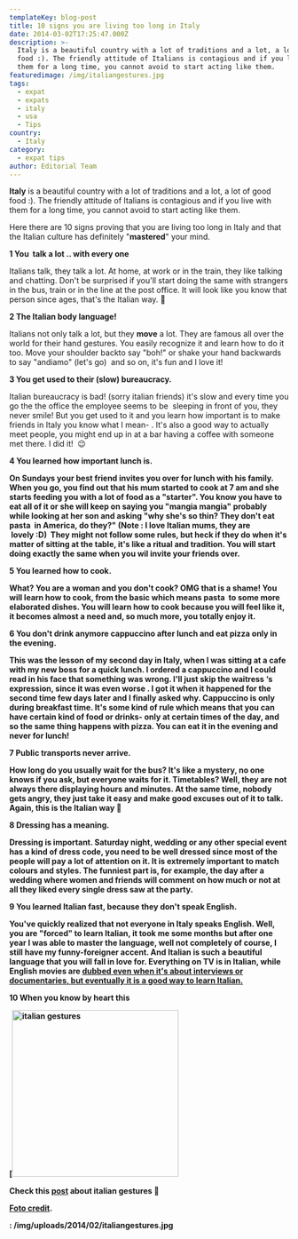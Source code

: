 ```yaml
---
templateKey: blog-post
title: 10 signs you are living too long in Italy
date: 2014-03-02T17:25:47.000Z
description: >-
  Italy is a beautiful country with a lot of traditions and a lot, a lot of good
  food :). The friendly attitude of Italians is contagious and if you live with
  them for a long time, you cannot avoid to start acting like them.
featuredimage: /img/italiangestures.jpg
tags:
  - expat
  - expats
  - italy
  - usa
  - Tips
country:
  - Italy
category:
  - expat tips
author: Editorial Team
---
```


**Italy** is a beautiful country with a lot of traditions and a lot, a lot of good food :). The friendly attitude of Italians is contagious and if you live with them for a long time, you cannot avoid to start acting like them.

Here there are 10 signs proving that you are living too long in Italy and that the Italian culture has definitely "**mastered**" your mind.

**1 You  talk a lot .. with every one**

Italians talk, they talk a lot. At home, at work or in the train, they like talking and chatting. Don't be surprised if you'll start doing the same with strangers in the bus, train or in the line at the post office. It will look like you know that person since ages, that's the Italian way. 🙂

**2 The Italian body language!**

Italians not only talk a lot, but they **move** a lot. They are famous all over the world for their hand gestures. You easily recognize it and learn how to do it too. Move your shoulder backto say "boh!" or shake your hand backwards to say "andiamo" (let's go)  and so on, it's fun and I love it!

**3 You get used to their (slow) bureaucracy.**

Italian bureaucracy is bad! (sorry italian friends) it's slow and every time you go the the office the employee seems to be  sleeping in front of you, they never smile! But you get used to it and you learn how important is to make friends in Italy you know what I mean- . It's also a good way to actually meet people, you might end up in at a bar having a coffee with someone met there. I did it!  😉

<strong >4 You learned how important lunch is.

On Sundays your best friend invites you over for **lunch** with his family. When you go, you find out that his mum started to cook at 7 am and she starts feeding you with a lot of food as a "starter". You know you have to eat all of it or she will keep on saying you "**mangia mangia**" probably while looking at her son and asking "why she's so thin? They don't eat pasta  in America, do they?" (Note : I love Italian mums, they are  lovely :D)  They might not follow some rules, but heck if they do when it's matter of sitting at the table, it's like a ritual and tradition. You will start doing exactly the same when you wil invite your friends over.

**5 You learned how to cook.**

What? You are a woman and you don't cook? OMG that is a shame! You will **learn how to cook**, from the basic which means pasta  to some more elaborated dishes. You will learn how to cook because you will feel like it, it becomes almost a need and, so much more, you totally enjoy it.

**6 You don't drink anymore cappuccino after lunch and eat pizza only in the evening.**

This was the lesson of my second day in Italy, when I was sitting at a cafe with my new boss for a quick lunch. I ordered a cappuccino and I could read in his face that something was wrong. I'll just skip the waitress &#8216;s expression, since it was even worse . I got it when it happened for the second time few days later and I finally asked why. Cappuccino is only during breakfast time. It's some kind of rule which means that you can have certain kind of food or drinks- only at certain times of the day, and so the same thing happens with pizza. You can eat it in the evening and never for lunch!

**7 Public transports never arrive.**

How long do you usually wait for the bus? It's like a mystery, no one knows if you ask, but everyone waits for it. Timetables? Well, they are not always there displaying hours and minutes. At the same time, nobody gets angry, they just take it easy and make good excuses out of it to talk. Again, this is the Italian way 🙂

8 **Dressing has a meaning**.

Dressing is important. Saturday night, wedding or any other special event has a kind of dress code, you need to be well dressed since most of the people will pay a lot of attention on it. It is extremely important to match colours and styles. The funniest part is, for example, the day after a wedding where women and friends will comment on how much or not at all they liked every single dress saw at the party.

9 **You learned Italian fast, because they don't speak English.**

You've quickly realized that not everyone in Italy speaks English. Well, you are "forced" to learn Italian, it took me some months but after one year I was able to master the language, well not completely of course, I still have my funny-foreigner accent. And Italian is such a beautiful language that you will fall in love for. Everything on TV is in Italian, while English movies are <span style="text-decoration: underline;">dubbed even when it's about interviews or documentaries, but eventually it is a good way to learn Italian.

10 **When you know by heart this**

[<img alt="italian gestures" src="/img/uploads/2014/02/italiangestures-300x300.jpg" width="300" height="300" />

Check this <a href="https://www.mymodernmet.com/profiles/blogs/italian-popular-gestures-3" rel="noopener noreferrer"  target="_blank" rel="noopener noreferrer">post</a> about italian gestures 🙂

<a href="https://www.mymodernmet.com/profiles/blogs/italian-popular-gestures-3" rel="noopener noreferrer"  target="_blank" rel="noopener noreferrer">Foto credit</a>.

: /img/uploads/2014/02/italiangestures.jpg
